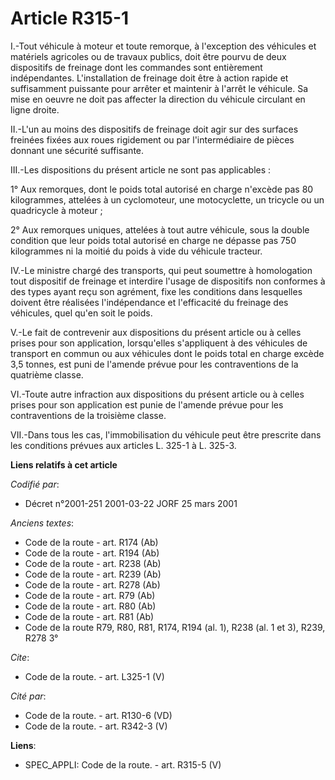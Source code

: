 # Article R315-1

I.-Tout véhicule à moteur et toute remorque, à l'exception des véhicules et matériels agricoles ou de travaux publics, doit
être pourvu de deux dispositifs de freinage dont les commandes sont entièrement indépendantes. L'installation de freinage
doit être à action rapide et suffisamment puissante pour arrêter et maintenir à l'arrêt le véhicule. Sa mise en oeuvre ne
doit pas affecter la direction du véhicule circulant en ligne droite. 

II.-L'un au moins des dispositifs de freinage doit agir sur des surfaces freinées fixées aux roues rigidement ou par
l'intermédiaire de pièces donnant une sécurité suffisante. 

III.-Les dispositions du présent article ne sont pas applicables : 

1° Aux remorques, dont le poids total autorisé en charge n'excède pas 80 kilogrammes, attelées à un cyclomoteur, une
motocyclette, un tricycle ou un quadricycle à moteur ; 

2° Aux remorques uniques, attelées à tout autre véhicule, sous la double condition que leur poids total autorisé en charge ne
dépasse pas 750 kilogrammes ni la moitié du poids à vide du véhicule tracteur. 

IV.-Le ministre chargé des transports, qui peut soumettre à homologation tout dispositif de freinage et interdire l'usage de
dispositifs non conformes à des types ayant reçu son agrément, fixe les conditions dans lesquelles doivent être réalisées
l'indépendance et l'efficacité du freinage des véhicules, quel qu'en soit le poids. 

V.-Le fait de contrevenir aux dispositions du présent article ou à celles prises pour son application, lorsqu'elles
s'appliquent à des véhicules de transport en commun ou aux véhicules dont le poids total en charge excède 3,5 tonnes, est
puni de l'amende prévue pour les contraventions de la quatrième classe. 

VI.-Toute autre infraction aux dispositions du présent article ou à celles prises pour son application est punie de l'amende
prévue pour les contraventions de la troisième classe. 

VII.-Dans tous les cas, l'immobilisation du véhicule peut être prescrite dans les conditions prévues aux articles L. 325-1 à
L. 325-3.

**Liens relatifs à cet article**

_Codifié par_:

  - Décret n°2001-251 2001-03-22 JORF 25 mars 2001

_Anciens textes_:

  - Code de la route - art. R174 (Ab)
  - Code de la route - art. R194 (Ab)
  - Code de la route - art. R238 (Ab)
  - Code de la route - art. R239 (Ab)
  - Code de la route - art. R278 (Ab)
  - Code de la route - art. R79 (Ab)
  - Code de la route - art. R80 (Ab)
  - Code de la route - art. R81 (Ab)
  - Code de la route R79, R80, R81, R174, R194 (al. 1), R238 (al. 1 et 3), R239, R278 3°

_Cite_:

  - Code de la route. - art. L325-1 (V)

_Cité par_:

  - Code de la route. - art. R130-6 (VD)
  - Code de la route. - art. R342-3 (V)

**Liens**:

  - SPEC_APPLI: Code de la route. - art. R315-5 (V)
